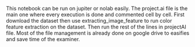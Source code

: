 This notebook can be run on jupiter or nolab easily. 
The project.ai file is the main one where every execution is done and commented cell by cell. 
First download the dataset then use extracting_image_feature to run color feature extraction on the dataset. 
Then run the rest of the lines in projectAI file.
Most of the file management is already done on google drive to easifies and save time of the examiner. 